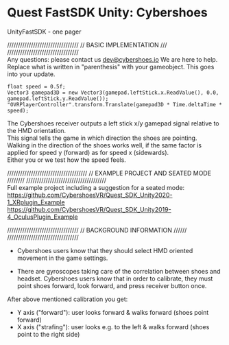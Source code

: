 # Quest FastSDK Unity: Cybershoes
UnityFastSDK - one pager

///////////////////////////////// 
//  BASIC IMPLEMENTATION  /// 
/////////////////////////////////  
Any questions: please contact us dev@cybershoes.io  We are here to help.  
Replace what is written in "parenthesis" with your gameobject. This goes into your update.

```
float speed = 0.5f;
Vector3 gamepad3D = new Vector3(gamepad.leftStick.x.ReadValue(), 0.0, gamepad.leftStick.y.ReadValue());
"OVRPlayerController".transform.Translate(gamepad3D * Time.deltaTime * speed);

```
The Cybershoes receiver outputs a left stick x/y gamepad signal relative to the HMD orientation.  
This signal tells the game in which direction the shoes are pointing.  
Walking in the direction of the shoes works well, if the same factor is applied for speed y (forward) as for speed x (sidewards).  
Either you or we test how the speed feels. 

///////////////////////////////////// 
//  EXAMPLE PROJECT AND SEATED MODE  //////// 
/////////////////////////////////////  
Full example project including a suggestion for a seated mode:  
https://github.com/CybershoesVR/Quest_SDK_Unity2020-1_XRplugin_Example  
https://github.com/CybershoesVR/Quest_SDK_Unity2019-4_OculusPlugin_Example 

/////////////////////////////////
// BACKGROUND INFORMATION  //////
/////////////////////////////////

* Cybershoes users know that they should select HMD oriented movement in the game settings. 

* There are gyroscopes taking care of the correlation between shoes and headset. 
Cybershoes users know that in order to calibrate, they must point shoes forward, look forward, and press receiver button once. 

After above mentioned calibration you get:
* Y axis ("forward"): user looks forward & walks forward (shoes point forward)
* X axis ("strafing"): user looks e.g. to the left & walks forward (shoes point to the right side)
